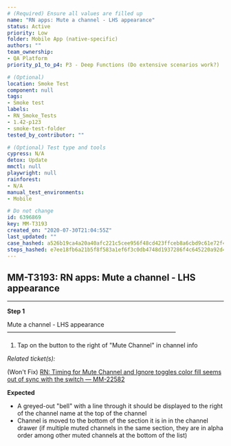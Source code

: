 ```yaml
---
# (Required) Ensure all values are filled up
name: "RN apps: Mute a channel - LHS appearance"
status: Active
priority: Low
folder: Mobile App (native-specific)
authors: ""
team_ownership: 
- QA Platform
priority_p1_to_p4: P3 - Deep Functions (Do extensive scenarios work?)

# (Optional)
location: Smoke Test
component: null
tags: 
- Smoke test
labels: 
- RN_Smoke_Tests
- 1.42-p123
- smoke-test-folder
tested_by_contributor: ""

# (Optional) Test type and tools
cypress: N/A
detox: Update
mmctl: null
playwright: null
rainforest: 
- N/A
manual_test_environments: 
- Mobile

# Do not change
id: 6396869
key: MM-T3193
created_on: "2020-07-30T21:04:55Z"
last_updated: ""
case_hashed: a526b19ca4a20a40afc221c5cee956f48cd423ffceb8a6cbd9c61e72f47fc0cad8d3876f1c6c03f7aaf9965755afca67
steps_hashed: e7ee18fb6a21b5f8f583a1ef6f3c0db4748d1937286f4c645220a92d4277ccb98058a10ac46cb63e2a13e5d41e56d616
---
```


<!-- (Auto-generated) Based on frontmatter's "key" and "name" -->

## MM-T3193: RN apps: Mute a channel - LHS appearance

---

**Step 1**

Mute a channel - LHS appearance\
————————————————————————————

1. Tap on the button to the right of "Mute Channel" in channel info

_Related ticket(s):_

(Won't Fix) [RN: Timing for Mute Channel and Ignore toggles color fill seems out of sync with the switch — MM-22582](https://mattermost.atlassian.net/browse/MM-22582)

**Expected**

- A greyed-out "bell" with a line through it should be displayed to the right of the channel name at the top of the channel
- Channel is moved to the bottom of the section it is in in the channel drawer (if multiple muted channels in the same section, they are in alpha order among other muted channels at the bottom of the list)
